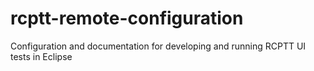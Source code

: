 # rcptt-remote-configuration
Configuration and documentation for developing and running RCPTT UI tests in Eclipse
